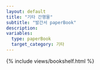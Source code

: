 ```yaml
---
layout: default
title: "기타 간행물"
subtitle: "발간서 paperBook"
description:
variables:
  type: paperBook
  target_category: 기타
---
```


{% include views/bookshelf.html %}
